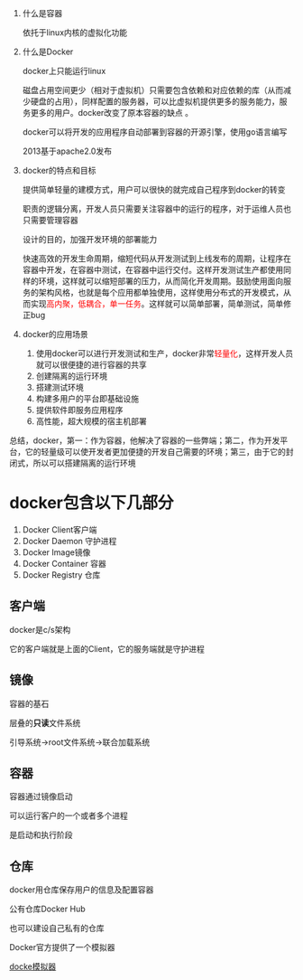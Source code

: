 1. 什么是容器

   依托于linux内核的虚拟化功能

2. 什么是Docker

   docker上只能运行linux

   磁盘占用空间更少（相对于虚拟机）只需要包含依赖和对应依赖的库（从而减少硬盘的占用），同样配置的服务器，可以比虚拟机提供更多的服务能力，服务更多的用户。docker改变了原本容器的缺点 。

   docker可以将开发的应用程序自动部署到容器的开源引擎，使用go语言编写

   2013基于apache2.0发布

3. docker的特点和目标

   提供简单轻量的建模方式，用户可以很快的就完成自己程序到docker的转变

   职责的逻辑分离，开发人员只需要关注容器中的运行的程序，对于运维人员也只需要管理容器

   设计的目的，加强开发环境的部署能力

   快速高效的开发生命周期，缩短代码从开发测试到上线发布的周期，让程序在容器中开发，在容器中测试，在容器中运行交付。这样开发测试生产都使用同样的环境，这样就可以缩短部署的压力，从而简化开发周期。鼓励使用面向服务的架构风格，也就是每个应用都单独使用，这样使用分布式的开发模式，从而实现<font color="red">高内聚，低耦合，单一任务</font>。这样就可以简单部署，简单测试，简单修正bug

4. docker的应用场景

   1. 使用docker可以进行开发测试和生产，docker非常<font color="red">轻量化</font>，这样开发人员就可以很便捷的进行容器的共享
   2. 创建隔离的运行环境
   3. 搭建测试环境
   4. 构建多用户的平台即基础设施
   5. 提供软件即服务应用程序
   6. 高性能，超大规模的宿主机部署



总结，docker，第一：作为容器，他解决了容器的一些弊端；第二，作为开发平台，它的轻量级可以使开发者更加便捷的开发自己需要的环境；第三，由于它的封闭式，所以可以搭建隔离的运行环境


# docker包含以下几部分

1. Docker Client客户端
2. Docker Daemon 守护进程
3. Docker Image镜像
4. Docker Container 容器
5. Docker Registry 仓库

## 客户端

docker是c/s架构

它的客户端就是上面的Client，它的服务端就是守护进程



## 镜像

容器的基石

层叠的**只读**文件系统

引导系统->root文件系统->联合加载系统

## 容器

容器通过镜像启动

可以运行客户的一个或者多个进程

是启动和执行阶段

## 仓库

docker用仓库保存用户的信息及配置容器

公有仓库Docker Hub

也可以建设自己私有的仓库





Docker官方提供了一个模拟器

[docke模拟器](http://www.dockercom/tryit/)